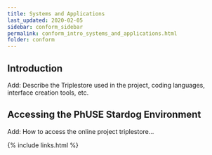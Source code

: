 ```yaml
---
title: Systems and Applications
last_updated: 2020-02-05
sidebar: conform_sidebar
permalink: conform_intro_systems_and_applications.html
folder: conform
---
```


## Introduction

<font class='toBeAdded'>Add: Describe the Triplestore used in the project, coding languages, interface creation tools, etc.</font>

## Accessing the PhUSE Stardog Environment
<font class='toBeAdded'>Add: How to access the online project triplestore...</font>

{% include links.html %}
